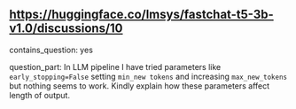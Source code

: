 ## https://huggingface.co/lmsys/fastchat-t5-3b-v1.0/discussions/10

contains_question: yes

question_part: In LLM pipeline  I have tried parameters like ```early_stopping=False```  setting ```min_new tokens``` and increasing ```max_new_tokens```  but nothing seems to work. Kindly explain how these parameters affect length of output.